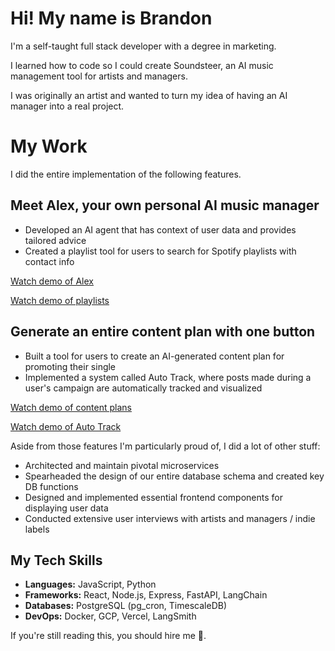 # Hi! My name is Brandon
I'm a self-taught full stack developer with a degree in marketing.

I learned how to code so I could create Soundsteer, an AI music management tool for artists and managers.

I was originally an artist and wanted to turn my idea of having an AI manager into a real project.

# My Work
I did the entire implementation of the following features.

## Meet Alex, your own personal AI music manager
- Developed an AI agent that has context of user data and provides tailored advice
- Created a playlist tool for users to search for Spotify playlists with contact info

[Watch demo of Alex](https://youtu.be/KQGngFK6VGQ?si=2pyZ1iLeAXM_ncRP)

[Watch demo of playlists](https://youtu.be/h7Ukwd5B1YQ?si=vnJYyTjWUSl8p2Mv)

## Generate an entire content plan with one button
- Built a tool for users to create an AI-generated content plan for promoting their single
- Implemented a system called Auto Track, where posts made during a user's campaign are automatically tracked and visualized
  
[Watch demo of content plans](https://youtu.be/9HA221LYxcQ?si=lsEQ5dsgUDefFPbX)

[Watch demo of Auto Track](https://youtu.be/4ZM5WWGOSsM?si=6RIgeJMWugQMeqZq)

Aside from those features I'm particularly proud of, I did a lot of other stuff:

- Architected and maintain pivotal microservices
- Spearheaded the design of our entire database schema and created key DB functions
- Designed and implemented essential frontend components for displaying user data
- Conducted extensive user interviews with artists and managers / indie labels

## My Tech Skills
- **Languages:** JavaScript, Python
- **Frameworks:** React, Node.js, Express, FastAPI, LangChain
- **Databases:** PostgreSQL (pg_cron, TimescaleDB)
- **DevOps:** Docker, GCP, Vercel, LangSmith

If you're still reading this, you should hire me 🫶.
